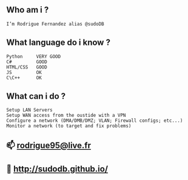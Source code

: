 ## Who am i ?
    I’m Rodrigue Fernandez alias @sudoDB

## What language do i know ?
    Python     VERY GOOD
    C#         GOOD
    HTML/CSS   GOOD
    JS         OK
    C\C++      OK

## What can i do ?
    Setup LAN Servers
    Setup WAN access from the oustide with a VPN
    Configure a network (DMA/DMB/DMZ; VLAN; Firewall configs; etc...)
    Monitor a network (to target and fix problems)

## 📫 rodrigue95@live.fr
## 🌌 http://sudodb.github.io/

<!---
sudoDB/sudoDB is a ✨ special ✨ repository because its `README.md` (this file) appears on your GitHub profile.
You can click the Preview link to take a look at your changes.
--->
